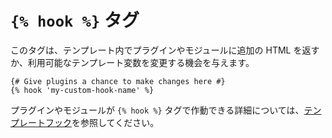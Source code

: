 # `{% hook %}` タグ

このタグは、テンプレート内でプラグインやモジュールに追加の HTML を返すか、利用可能なテンプレート変数を変更する機会を与えます。

```twig
{# Give plugins a chance to make changes here #}
{% hook 'my-custom-hook-name' %}
```

プラグインやモジュールが `{% hook %}` タグで作動できる詳細については、[テンプレートフック](../../extend/template-hooks.md)を参照してください。
